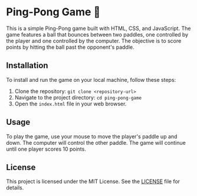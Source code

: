 # Ping-Pong Game 🏓

This is a simple Ping-Pong game built with HTML, CSS, and JavaScript. The game features a ball that bounces between two paddles, one controlled by the player and one controlled by the computer. The objective is to score points by hitting the ball past the opponent's paddle.

## Installation

To install and run the game on your local machine, follow these steps:

1. Clone the repository: `git clone <repository-url>`
2. Navigate to the project directory: `cd ping-pong-game`
3. Open the `index.html` file in your web browser.

## Usage

To play the game, use your mouse to move the player's paddle up and down. The computer will control the other paddle. The game will continue until one player scores 10 points.

## License

This project is licensed under the MIT License. See the [LICENSE](LICENSE) file for details.
